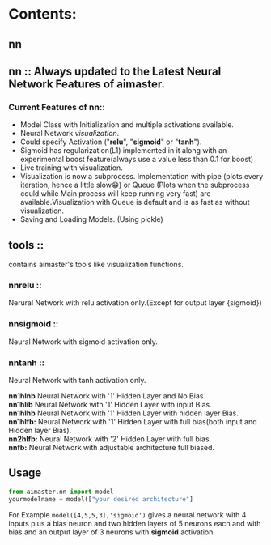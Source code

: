 Contents:  
========
nn
--

## nn		:: Always updated to the Latest Neural Network Features of aimaster.

### Current Features of nn::

- Model Class with Initialization and multiple activations available.
- Neural Network *visualization*.
- Could specify Activation ("**relu**", "**sigmoid**" or "**tanh**").
- Sigmoid has regularization(L1) implemented in it along with
an experimental boost feature(always use a value less than 0.1 for boost)
- Live training with visualization.
- Visualization is now a subprocess. Implementation with pipe (plots every iteration, hence a little slow😁) or Queue (Plots when the subprocess could while Main process will keep running very fast) are available.Visualization with Queue is default and is as fast as without visualization.
- Saving and Loading Models. (Using pickle)

## tools ::  
 contains aimaster's tools like visualization functions.

### nnrelu ::  
 Nerural Network with relu activation only.(Except for output layer {sigmoid})  

### nnsigmoid ::  
 Neural Network with sigmoid activation only.  

### nntanh ::  
 Neural Network with tanh activation only.

**nn1hlnb** Neural Network with '1' Hidden Layer and No Bias.  
**nn1hlib** Neural Network with '1' Hidden Layer with input Bias.  
**nn1hlhb** Neural Network with '1' Hidden Layer with hidden layer Bias.  
**nn1hlfb:** Neural Network with '1' Hidden Layer with full bias(both input and Hidden layer Bias).  
**nn2hlfb:** Neural Network with '2' Hidden Layer with full bias.  
**nnfb:** Neural Network with adjustable architecture full biased.



## Usage
```python
from aimaster.nn import model
yourmodelname = model(["your desired architecture"]
```
For Example ```model([4,5,5,3],'sigmoid')``` gives a 
neural network with 4 inputs plus a bias neuron and two hidden layers of 5 neurons each and with bias and an output layer of 3 neurons with **sigmoid** activation.
  